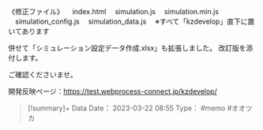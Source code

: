 
《修正ファイル》
　index.html
　simulation.js
　simulation.min.js
　simulation_config.js
　simulation_data.js
　※すべて「kzdevelop」直下に置いてあります

併せて「シミュレーション設定データ作成.xlsx」も拡張しました。
改訂版を添付します。

ご確認くださいませ。

開発反映ページ：https://test.webprocess-connect.jp/kzdevelop/

> [!summary]+ Data
> Date： 2023-03-22 08:55
> Type： #memo #オオツカ 